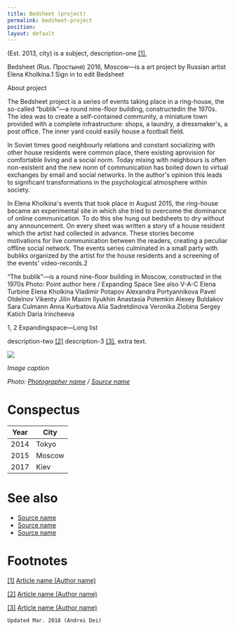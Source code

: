 ```yaml
---
title: Bedsheet (project)
permalink: bedsheet-project
position:
layout: default
---
```


(Est. 2013, city) is a subject, description-one <span id="a1">[\[1\]](#f1)</span>,

Bedsheet (Rus. Простыня) 2016, Moscow—is a art project by Russian artist Elena Kholkina.1 Sign in to edit Bedsheet

About project

The Bedsheet project is a series of events taking place in a ring-house, the so-called “bublik”—a round nine-floor building, constructedin the 1970s. The idea was to create a self-contained community, a miniature town provided with a complete infrastructure: shops, a laundry, a dressmaker's, a post office. The inner yard could easily house a football field.

In Soviet times good neighbourly relations and constant socializing with other house residents were common place, there existing aprovision for comfortable living and a social norm. Today mixing with neighbours is often non-existent and the new norm of communication has boiled down to virtual exchanges by email and social networks. In the author's opinion this leads to significant transformations in the psychological atmosphere within society.

In Elena Kholkina's events that took place in August 2015, the ring-house became an experimental site in which she tried to overcome the dominance of online communication. To do this she hung out bedsheets to dry without any announcement. On every sheet was written a story of a house resident which the artist had collected in advance. These stories become motivations for live communication between the readers, creating a peculiar offline social network. The events series culminated in a small party with bubliks organized by the artist for the house residents and a screening of the events' video-records.2



“The bublik”—is a round nine-floor building in Moscow, constructed in the 1970s
Photo: Point author here / Expanding Space
See also
V-A-C
Elena Turbine
Elena Kholkina
Vladimir Potapov
Alexandra Portyannikova
Pavel Otdelnov
Vikenty Jilin
Maxim Ilyukhin
Anastasia Potemkin
Alexey Buldakov
Sara Culmann
Anna Kurbatova
Alia Sadretdinova
Veronika Zlobina
Sergey Katich
Daria Irincheeva

1, 2 Expandingspace—Long list


description-two <span id="a2">[\[2\]](#f2)</span> description-3 <span id="a3">[\[3\]](#f3)</span>, extra text.

![](/images/image-name.jpg)

*Image caption*

*Photo: [Photographer name](http://example.net/) / [Source name](http://example.net/)*

# Conspectus

|Year|City|
|----|---------|
|2014|Tokyo|
|2015|Moscow|
|2017|Kiev|

# See also

- [Source name](http://example.net/)
- [Source name](http://example.net/)
- [Source name](http://example.net/)

# Footnotes

[[1]](#a1) <span id="f1"></span> [Article name (Author name)](http://example.net/article)

[[2]](#a2) <span id="f2"></span> [Article name (Author name)](http://example.net/article)

[[3]](#a3) <span id="f3"></span> [Article name (Author name)](http://example.net/article)

`Updated Mar. 2018 (Andrei Dei)`
